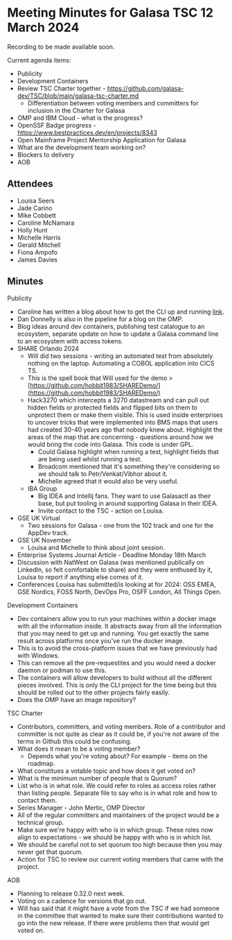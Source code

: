 # Meeting Minutes for Galasa TSC 12 March 2024

Recording to be made available soon.

Current agenda items:
* Publicity
* Development Containers
* Review TSC Charter together - https://github.com/galasa-dev/TSC/blob/main/galasa-tsc-charter.md
  * Differentiation between voting members and committers for inclusion in the Charter for Galasa
* OMP and IBM Cloud - what is the progress?
* OpenSSF Badge progress - https://www.bestpractices.dev/en/projects/8343
* Open Mainframe Project Mentorship Application for Galasa
* What are the development team working on?
* Blockers to delivery
* AOB

## Attendees

* Louisa Seers
* Jade Carino
* Mike Cobbett
* Caroline McNamara
* Holly Hunt
* Michelle Harris
* Gerald Mitchell
* Fiona Ampofo
* James Davies

## Minutes

Publicity
* Caroline has written a blog about how to get the CLI up and running [link](https://openmainframeproject.org/blog/galasa-preparing-to-get-started-with-the-galasa-cli-on-my-mac/?utm_campaign=Open%20Mainframe%20Project%20Blog&utm_content=285701757&utm_medium=social&utm_source=linkedin&hss_channel=lcp-35545633).
* Dan Donnelly is also in the pipeline for a blog on the OMP.
* Blog ideas around dev containers, publishing test catalogue to an ecosystem, separate update on how to update a Galasa command line to an ecosystem with access tokens.
* SHARE Orlando 2024
  * Will did two sessions - writing an automated test from absolutely nothing on the laptop. Automating a COBOL application into CICS TS.
  * This is the spell book that Will used for the demo > [https://github.com/hobbit1983/SHAREDemo/](https://github.com/hobbit1983/SHAREDemo/)
  * Hack3270 which intercepts a 3270 datastream and can pull out hidden fields or protected fields and flipped bits on them to unprotect them or make them visible. This is used inside enterprises to uncover tricks that were implemented into BMS maps that users had created 30-40 years ago that nobody knew about. Highlight the areas of the map that are concerning - questions around how we would bring the code into Galasa. This code is under GPL.
    * Could Galasa highlight when running a test, highlight fields that are being used whilst running a test.
    * Broadcom mentioned that it's something they're considering so we should talk to Petr/Venkat/Vibhor about it.
    * Michelle agreed that it would also be very useful.
  * IBA Group
    * Big IDEA and Intellij fans. They want to use Galasactl as their base, but put tooling in around supporting Galasa in their IDEA.
    * Invite contact to the TSC - action on Louisa. 
* GSE UK Virtual
  * Two sessions for Galasa - one from the 102 track and one for the AppDev track.
* GSE UK November
  * Louisa and Michelle to think about joint session.
* Enterprise Systems Journal Article - Deadline Monday 18th March
* Discussion with NatWest on Galasa (was mentioned publically on LinkedIn, so felt comfortable to share) and they were enthused by it, Louisa to report if anything else comes of it.
* Conferences Louisa has submitted/is looking at for 2024: OSS EMEA, GSE Nordics, FOSS North, DevOps Pro, OSFF London, All Things Open.

Development Containers

* Dev containers allow you to run your machines within a docker image with all the information inside. It abstracts away from all the information that you may need to get up and running. You get exactly the same result across platforms once you've run the docker image.
* This is to avoid the cross-platform issues that we have previously had with Windows.
* This can remove all the pre-requestites and you would need a docker daemon or podman to use this.
* The containers will allow developers to build without all the different pieces involved. This is only the CLI project for the time being but this should be rolled out to the other projects fairly easily.
* Does the OMP have an image repository?

TSC Charter

* Contributors, committers, and voting members. Role of a contributor and committer is not quite as clear as it could be, if you're not aware of the terms in Github this could be confusing.
* What does it mean to be a voting member?
  * Depends what you're voting about? For example - items on the roadmap.
* What constitues a votable topic and how does it get voted on?
* What is the minimum number of people that is Quorum?
* List who is in what role. We could refer to roles as access roles rather than listing people. Separate file to say who is in what role and how to contact them.
* Series Manager - John Mertic, OMP Director
* All of the regular committers and maintainers of the project would be a technical group.
* Make sure we're happy with who is in which group. These roles now align to expectations - we should be happy with who is in which list.
* We should be careful not to set quorum too high because then you may never get that quorum.
* Action for TSC to review our current voting members that came with the project.

AOB

* Planning to release 0.32.0 next week.
* Voting on a cadence for versions that go out.
* Will has said that it might have a vote from the TSC if we had someone in the committee that wanted to make sure their contributions wanted to go into the new release. If there were problems then that would get voted on.
